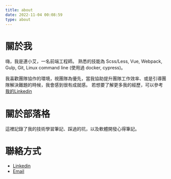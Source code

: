```yaml
---
title: about
date: 2022-11-04 00:08:59
type: about
---
```

# 關於我
嗨，我是連小艾，一名前端工程師。
熟悉的技能為 Scss/Less, Vue, Webpack, Gulp, Git, Linux command line (使用過 docker, cypress)。

我喜歡團隊協作的環境，視團隊為優先，當我協助提升團隊工作效率、或是引導團隊解決難題的時候，我會感到很有成就感。
若想要了解更多我的經歷，可以參考[我的Linkedin](https://www.linkedin.com/in/bolaslien/)


# 關於部落格
這裡記錄了我的技術學習筆記、踩過的坑，以及軟體開發心得筆記。


# 聯絡方式
- [Linkedin](https://www.linkedin.com/in/bolaslien/)
- [Email](mailto:bolaslien@gmail.com)